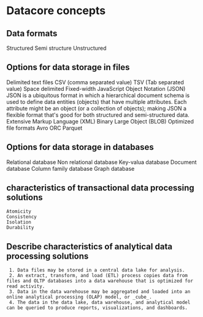 # Datacore concepts

## Data formats 
  Structured
  Semi structure
  Unstructured
## Options for data storage in files
Delimited text files
			CSV (comma separated value)
			TSV (Tab separated value)
			Space delimited
			Fixed-width 
JavaScript Object Notation (JSON)
			JSON is a ubiquitous format in which a hierarchical document schema is used to define data entities (objects) that have multiple attributes. 
   			Each attribute might be an object (or a collection of objects); making JSON a flexible format that's good for both structured and semi-structured data.
Extensive Markup Language (XML)
Binary Large Object (BLOB)
Optimized file formats
			Avro
   			ORC
      			Parquet
  
## Options for data storage in databases
Relational database
Non relational database
	Key-valua database
 	Document database
  	Column family database
   	Graph database

 ## characteristics of transactional data processing solutions
	Atomicity
 	Consistency
  	Isolation
   	Durability

## Describe characteristics of analytical data processing solutions
	 1. Data files may be stored in a central data lake for analysis.
	 2. An extract, transform, and load (ETL) process copies data from files and OLTP databases into a data warehouse that is optimized for read activity. 
	 3. Data in the data warehouse may be aggregated and loaded into an online analytical processing (OLAP) model, or _cube_. 
	 4. The data in the data lake, data warehouse, and analytical model can be queried to produce reports, visualizations, and dashboards.
  
